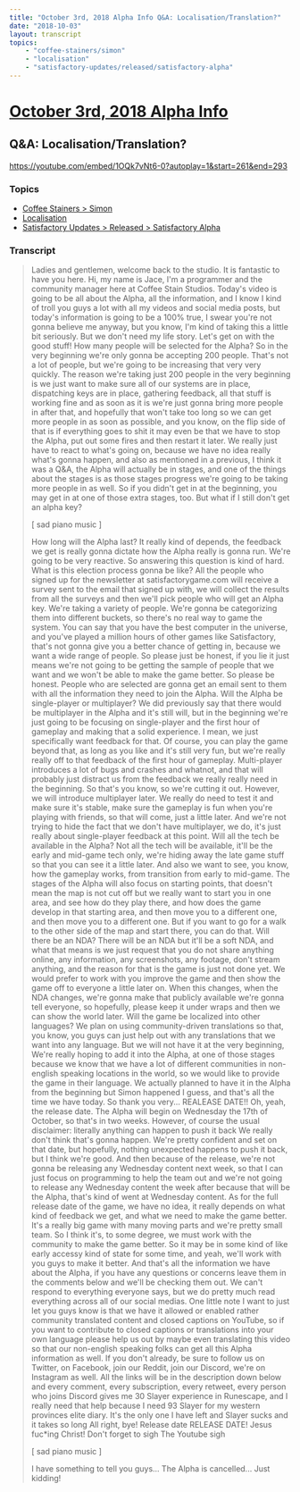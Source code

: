 ```yaml
---
title: "October 3rd, 2018 Alpha Info Q&A: Localisation/Translation?"
date: "2018-10-03"
layout: transcript
topics:
    - "coffee-stainers/simon"
    - "localisation"
    - "satisfactory-updates/released/satisfactory-alpha"
---
```

# [October 3rd, 2018 Alpha Info](../2018-10-03.md)
## Q&A: Localisation/Translation?
https://youtube.com/embed/1OQk7vNt6-0?autoplay=1&start=261&end=293

### Topics
* [Coffee Stainers > Simon](../topics/coffee-stainers/simon.md)
* [Localisation](../topics/localisation.md)
* [Satisfactory Updates > Released > Satisfactory Alpha](../topics/satisfactory-updates/released/satisfactory-alpha.md)

### Transcript

> Ladies and gentlemen, welcome back to the studio. It is fantastic to have you here. Hi, my name is Jace, I'm a programmer and the community manager here at Coffee Stain Studios. Today's video is going to be all about the Alpha,
all the information, and I know I kind of troll you guys a lot
with all my videos and social media posts, but today's information
is going to be a 100% true, I swear you're not gonna believe me anyway,
but you know, I'm kind of taking this a little bit seriously. But we don't need my life story.
Let's get on with the good stuff! How many people will be selected for the Alpha? So in the very beginning we're only gonna be accepting 200 people. That's not a lot of people, but we're going to be increasing that very very quickly. The reason we're taking just
200 people in the very beginning is we just want to make sure
all of our systems are in place, dispatching keys are in place, gathering feedback,
all that stuff is working fine and as soon as it is we're just gonna bring more people in after that, and hopefully that won't take too long so we can get more people in as soon as possible,
 and you know, on the flip side of that is
if everything goes to shit it may even be that we have to stop the Alpha,
put out some fires and then restart it later. We really just have to react to what's going on, because we have no idea really
what's gonna happen, and also as mentioned in a previous,
I think it was a Q&amp;A, the Alpha will actually be in stages, and one of the things about the stages is
as those stages progress we're going to be taking more people in as well. So if you didn't get in at the beginning, you may get in
at one of those extra stages, too. But what if I still don't get an alpha key?
>
> [ sad piano music ]
>
> How long will the Alpha last? It really kind of depends, the feedback
we get is really gonna dictate how the Alpha really is gonna run.
We're going to be very reactive. So answering this question is kind of hard. What is this election process gonna be like? All the people who signed up for the newsletter
at satisfactorygame.com will receive a survey sent
to the email that signed up with, we will collect the results from all the surveys and then we'll pick people
who will get an Alpha key. We're taking a variety of people. We're gonna be categorizing them into different buckets, so there's no real way to game the system. You can say that you have
the best computer in the universe, and you've played a million hours
of other games like Satisfactory, that's not gonna give you a
better chance of getting in, because we want a wide range of people. So please just be honest, if you lie it just means we're not going to be getting the sample of people that we want and
we won't be able to make the game better. So please be honest. People who are selected are gonna get an email
sent to them with all the information they need to join the Alpha. Will the Alpha be single-player or multiplayer? We did previously say that
there would be multiplayer in the Alpha and it's still will, but in the beginning we're just
going to be focusing on single-player and the first hour of gameplay and
making that a solid experience. I mean, we just specifically want feedback for that. Of course, you can play the game beyond that, as long as you like and it's still very fun, but we're really really off to that feedback of the first hour of gameplay. Multi-player introduces a lot of bugs 
and crashes and whatnot, and that will probably just
distract us from the feedback we really really need in the beginning. So that's you know, so we're cutting it out. However, we will introduce multiplayer later. We really do need to test it and make sure it's stable, make sure the gameplay is fun
when you're playing with friends, so that will come, just a little later. And we're not trying to hide the fact that
we don't have multiplayer, we do, it's just really about single-player
feedback at this point. Will all the tech be available in the Alpha? Not all the tech will be available, it'll be the early and mid-game tech only, we're hiding away the late game stuff
so that you can see it a little later. And also we want to see, you know, how the gameplay works,
from transition from early to mid-game. The stages of the Alpha will also
focus on starting points, that doesn't mean the map is not cut off but we really want to start you in one area, and see how do they play there, and how does the game develop
in that starting area, and then move you to a different one,
and then move you to a different one. But if you want to go for a walk to
the other side of the map and start there, you can do that. Will there be an NDA? There will be an NDA but it'll be a soft NDA, and what that means is we just request 
that you do not share anything online, any information, any screenshots, any footage, don't stream anything, and the reason for that is the game
is just not done yet. We would prefer to work with you improve the game and then show the game off to everyone a little later on. When this changes, when the NDA changes,
we're gonna make that publicly available we're gonna tell everyone, so hopefully, please keep it under wraps and
then we can show the world later. Will the game be localized into other languages? We plan on using community-driven translations
so that, you know, you guys can just help out with any translations
that we want into any language. But we will not have it at the very beginning, We're really hoping to add it into the Alpha,
at one of those stages because we know that we have a lot of different communities in non-english speaking locations in the world, so we would like to provide the game
in their language. We actually planned to have it in the Alpha
from the beginning but Simon happened I guess, and that's all the time we have today.
So thank you very... REALEASE DATE!! Oh, yeah, the release date. The Alpha will begin on Wednesday the 17th of October,
so that's in two weeks. However, of course the usual disclaimer: literally anything can happen to push it back We really don't think that's gonna happen. 
We're pretty confident and set on that date, but hopefully, nothing unexpected
 happens to push it back, but I think we're good. And then because of the release, we're not gonna be releasing any 
Wednesday content next week, so that I can just focus on programming 
to help the team out and we're not going to release any
Wednesday content the week after because that will be the Alpha,
that's kind of went at Wednesday content. As for the full release date of the game, 
we have no idea, it really depends on what kind of feedback we get, and
what we need to make the game better. It's a really big game with many moving parts
and we're pretty small team. So I think it's, to some degree, we must work with the community
to make the game better. So it may be in some kind of like
early accessy kind of state for some time, and yeah, we'll work with you guys
to make it better. And that's all the information
we have about the Alpha, if you have any questions or concerns leave them in the comments below
and we'll be checking them out. We can't respond to everything everyone says, but we do pretty much read everything 
across all of our social medias. One little note I want to just let you guys know is that we have it allowed or enabled rather community translated content and closed captions on YouTube, so if you want to contribute to closed captions
or translations into your own language please help us out by maybe even
translating this video so that our non-english speaking folks can get
all this Alpha information as well. If you don't already, be sure to follow us
 on Twitter, on Facebook, join our Reddit, join our Discord,
we're on Instagram as well. All the links will be in the description down below and every comment, every subscription,
every retweet, every person who joins Discord gives me 30 Slayer experience in Runescape, and I really need that help because I need  93 Slayer for my western provinces elite diary. It's the only one I have left and
Slayer sucks and it takes so long All right, bye! Release date RELEASE DATE! Jesus fuc*ing Christ! Don't forget to sigh The Youtube sigh
>
> [ sad piano music ]
>
> I have something to tell you guys... The Alpha is cancelled... Just kidding!
